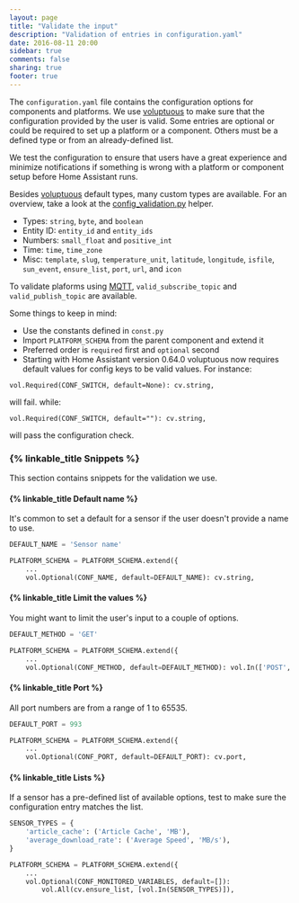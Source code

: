```yaml
---
layout: page
title: "Validate the input"
description: "Validation of entries in configuration.yaml"
date: 2016-08-11 20:00
sidebar: true
comments: false
sharing: true
footer: true
---
```


The `configuration.yaml` file contains the configuration options for components and platforms. We use [voluptuous](https://pypi.python.org/pypi/voluptuous) to make sure that the configuration provided by the user is valid. Some entries are optional or could be required to set up a platform or a component. Others must be a defined type or from an already-defined list.

We test the configuration to ensure that users have a great experience and minimize notifications if something is wrong with a platform or component setup before Home Assistant runs.

Besides [voluptuous](https://pypi.python.org/pypi/voluptuous) default types, many custom types are available. For an overview, take a look at the [config_validation.py](https://github.com/home-assistant/home-assistant/blob/master/homeassistant/helpers/config_validation.py) helper.

- Types: `string`, `byte`, and `boolean`
- Entity ID: `entity_id` and `entity_ids`
- Numbers: `small_float` and `positive_int`
- Time: `time`, `time_zone`
- Misc: `template`, `slug`, `temperature_unit`, `latitude`, `longitude`, `isfile`, `sun_event`, `ensure_list`, `port`, `url`,  and `icon`
 
To validate plaforms using [MQTT](/components/mqtt/), `valid_subscribe_topic` and `valid_publish_topic` are available.

Some things to keep in mind:

- Use the constants defined in `const.py`
- Import `PLATFORM_SCHEMA` from the parent component and extend it
- Preferred order is `required` first and `optional` second
- Starting with Home Assistant version 0.64.0 voluptuous now requires default values for config keys to be valid values. For instance:
```
vol.Required(CONF_SWITCH, default=None): cv.string,
```
will fail. while:
```
vol.Required(CONF_SWITCH, default=""): cv.string,
```
will pass the configuration check.

### {% linkable_title Snippets %} 

This section contains snippets for the validation we use.

#### {% linkable_title Default name %} 

It's common to set a default for a sensor if the user doesn't provide a name to use.

```python
DEFAULT_NAME = 'Sensor name'

PLATFORM_SCHEMA = PLATFORM_SCHEMA.extend({
    ...
    vol.Optional(CONF_NAME, default=DEFAULT_NAME): cv.string,
```

#### {% linkable_title Limit the values %} 

You might want to limit the user's input to a couple of options.

```python
DEFAULT_METHOD = 'GET'

PLATFORM_SCHEMA = PLATFORM_SCHEMA.extend({
    ...
    vol.Optional(CONF_METHOD, default=DEFAULT_METHOD): vol.In(['POST', 'GET']),
```

#### {% linkable_title Port %} 

All port numbers are from a range of 1 to 65535. 

```python
DEFAULT_PORT = 993

PLATFORM_SCHEMA = PLATFORM_SCHEMA.extend({
    ...
    vol.Optional(CONF_PORT, default=DEFAULT_PORT): cv.port,
```

#### {% linkable_title Lists %} 

If a sensor has a pre-defined list of available options, test to make sure the configuration entry matches the list.

```python
SENSOR_TYPES = {
    'article_cache': ('Article Cache', 'MB'),
    'average_download_rate': ('Average Speed', 'MB/s'),
}

PLATFORM_SCHEMA = PLATFORM_SCHEMA.extend({
    ...
    vol.Optional(CONF_MONITORED_VARIABLES, default=[]):
        vol.All(cv.ensure_list, [vol.In(SENSOR_TYPES)]),
```
